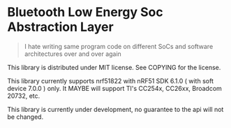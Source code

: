 Bluetooth Low Energy Soc Abstraction Layer
==========================================

> I hate writing same program code on different SoCs and software architectures over and over again

This library is distributed under MIT license. See COPYING for the license.

This library currently supports nrf51822 with nRF51 SDK 6.1.0 ( with soft device 7.0.0 ) only. It MAYBE will support TI's CC254x, CC26xx, Broadcom 20732, etc.

This library is currently under development, no guarantee to the api will not be changed.
